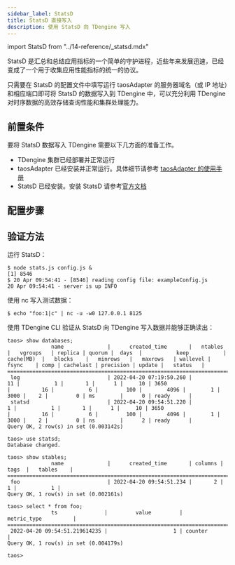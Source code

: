 ```yaml
---
sidebar_label: StatsD
title: StatsD 直接写入
description: 使用 StatsD 向 TDengine 写入
---
```


import StatsD from "../14-reference/_statsd.mdx"

StatsD 是汇总和总结应用指标的一个简单的守护进程，近些年来发展迅速，已经变成了一个用于收集应用性能指标的统一的协议。

只需要在 StatsD 的配置文件中填写运行 taosAdapter 的服务器域名（或 IP 地址）和相应端口即可将 StatsD 的数据写入到 TDengine 中，可以充分利用 TDengine 对时序数据的高效存储查询性能和集群处理能力。

## 前置条件

要将 StatsD 数据写入 TDengine 需要以下几方面的准备工作。
- TDengine 集群已经部署并正常运行
- taosAdapter 已经安装并正常运行。具体细节请参考 [taosAdapter 的使用手册](/reference/taosadapter)
- StatsD 已经安装。安装 StatsD 请参考[官方文档](https://github.com/statsd/statsd)

## 配置步骤
<StatsD />

## 验证方法

运行 StatsD：

```
$ node stats.js config.js &
[1] 8546
$ 20 Apr 09:54:41 - [8546] reading config file: exampleConfig.js
20 Apr 09:54:41 - server is up INFO
```

使用 nc 写入测试数据：

```
$ echo "foo:1|c" | nc -u -w0 127.0.0.1 8125
```

使用 TDengine CLI 验证从 StatsD 向 TDengine 写入数据并能够正确读出：

```
taos> show databases;
              name              |      created_time       |   ntables   |   vgroups   | replica | quorum |  days  |           keep           |  cache(MB)  |   blocks    |   minrows   |   maxrows   | wallevel |    fsync    | comp | cachelast | precision | update |   status   |
====================================================================================================================================================================================================================================================================================
 log                            | 2022-04-20 07:19:50.260 |          11 |           1 |       1 |      1 |     10 | 3650                     |          16 |           6 |         100 |        4096 |        1 |        3000 |    2 |         0 | ms        |      0 | ready      |
 statsd                         | 2022-04-20 09:54:51.220 |           1 |           1 |       1 |      1 |     10 | 3650                     |          16 |           6 |         100 |        4096 |        1 |        3000 |    2 |         0 | ns        |      2 | ready      |
Query OK, 2 row(s) in set (0.003142s)

taos> use statsd;
Database changed.

taos> show stables;
              name              |      created_time       | columns |  tags  |   tables    |
============================================================================================
 foo                            | 2022-04-20 09:54:51.234 |       2 |      1 |           1 |
Query OK, 1 row(s) in set (0.002161s)

taos> select * from foo;
              ts               |         value         |         metric_type          |
=======================================================================================
 2022-04-20 09:54:51.219614235 |                     1 | counter                      |
Query OK, 1 row(s) in set (0.004179s)

taos>
```
